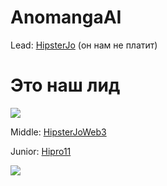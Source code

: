 # AnomangaAI 

Lead: [HipsterJo](https://vk.com/atapin40) (он нам не платит)

# Это наш лид

![](https://res.cloudinary.com/rttj/image/upload/v1678653620/avatars/tolyan_nmpinf.jpg)

Middle: [HipsterJoWeb3](https://github.com/HipsterJoWeb3)

Junior: [Hipro11](https://github.com/hirpo11)

![](https://cs7.pikabu.ru/post_img/big/2018/02/01/5/15174703001395782.jpg)
